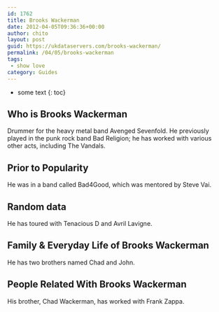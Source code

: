 ```yaml
---
id: 1762
title: Brooks Wackerman
date: 2012-04-05T09:36:36+00:00
author: chito
layout: post
guid: https://ukdataservers.com/brooks-wackerman/
permalink: /04/05/brooks-wackerman
tags:
 - show love
category: Guides
---
```


* some text
{: toc}


## Who is  Brooks Wackerman
                  
                  
                  
Drummer for the heavy metal band Avenged Sevenfold. He previously played in the punk rock band Bad Religion; he has worked with various other acts, including The Vandals.
                  
                
                
                
## Prior to Popularity 
                  
                  
                  
He was in a band called Bad4Good, which was mentored by Steve Vai.
                  
                
                
                
## Random data 
                  
                  
                  
He has toured with Tenacious D and Avril Lavigne.
                  
                
                
                
## Family & Everyday Life of Brooks Wackerman
                  
                  
                  
He has two brothers named Chad and John.
                  
                
                
                
## People Related With  Brooks Wackerman
                  
                  
                  
His brother, Chad Wackerman, has worked with Frank Zappa.
                  
                
              
            
          
          
          
    
    
  
